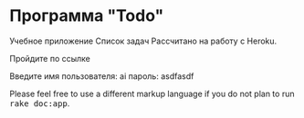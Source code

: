 # Программа "Todo"
Учебное приложение Список задач
Рассчитано на работу с Heroku.

Пройдите по ссылке

Введите имя пользователя: ai
пароль: asdfasdf




Please feel free to use a different markup language if you do not plan to run
<tt>rake doc:app</tt>.
